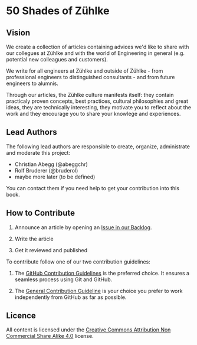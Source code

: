 # 50 Shades of Zühlke

## Vision

We create a collection of articles containing advices we'd like to share with our collegues at Zühlke and with the world of Engineering in general (e.g. potential new colleagues and customers).

We write for all engineers at Zühlke and outside of Zühlke - from professional engineers to distinguished consultants - and from future engineers to alumnis.

Through our articles, the Zühlke culture manifests itself: they contain practicaly proven concepts, best practices, cultural philosophies and great ideas, they are technically interesting, they motivate you to reflect about the work and they encourage you to share your knowlege and experiences.

## Lead Authors

The following lead authors are responsible to create, organize, administrate and moderate this project:

* Christian Abegg (@abeggchr)
* Rolf Bruderer (@bruderol)
* maybe more later (to be defined)

You can contact them if you need help to get your contribution into this book.

## How to Contribute

1. Announce an article by opening an [Issue in our Backlog](https://github.com/Zuehlke/zuehlke-book/issues/new?labels=article&title=Article:%20%3Cput%20topic%20title%20here%3E).  

2. Write the article

3. Get it reviewed and published

To contribute follow one of our two contribution guidelines: 

1. The [GitHub Contribution Guidelines](./github-contribution-guideline.md) is the preferred choice. It ensures a seamless process using Git and GitHub.

2. The [General Contribution Guideline](./general-contribution-guideline.md) is your choice you prefer to work independently from GitHub as far as possible.

## Licence

All content is licensed under the [Creative Commons Attribution Non Commercial Share Alike 4.0](https://creativecommons.org/licenses/by-nc-sa/4.0/) license.